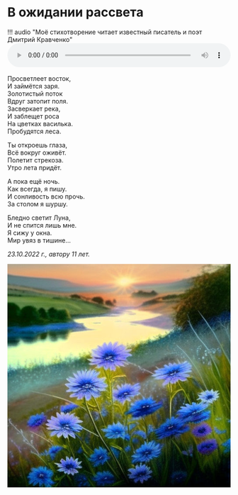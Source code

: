 # В ожидании рассвета

!!! audio "Моё стихотворение читает известный писатель и поэт Дмитрий Кравченко"
    <audio controls preload="metadata" style="width: 100%">
        <source src="/audio/poems/before-sunrise.ogg" type="audio/ogg">
        <source src="/audio/poems/before-sunrise.mp3" type="audio/mpeg">
        Ваш браузер не поддерживает воспроизведение звука на странице.
        Вы можете <a href="/audio/poems/before-sunrise.mp3">скачать аудио</a>.
    </audio>

Просветлеет восток,  
И займётся заря.  
Золотистый поток  
Вдруг затопит поля.  
Засверкает река,  
И заблещет роса  
На цветках василька.  
Пробудятся леса.  

Ты откроешь глаза,  
Всё вокруг оживёт.  
Полетит стрекоза.  
Утро лета придёт.

А пока ещё ночь.  
Как всегда, я пишу.  
И сонливость всю прочь.  
За столом я шуршу.

Бледно светит Луна,  
И не спится лишь мне.  
Я сижу у окна.  
Мир увяз в тишине...

*23.10.2022 г., автору 11 лет.*

![В ожидании рассвета](../images/before-sunrise.jpg)
